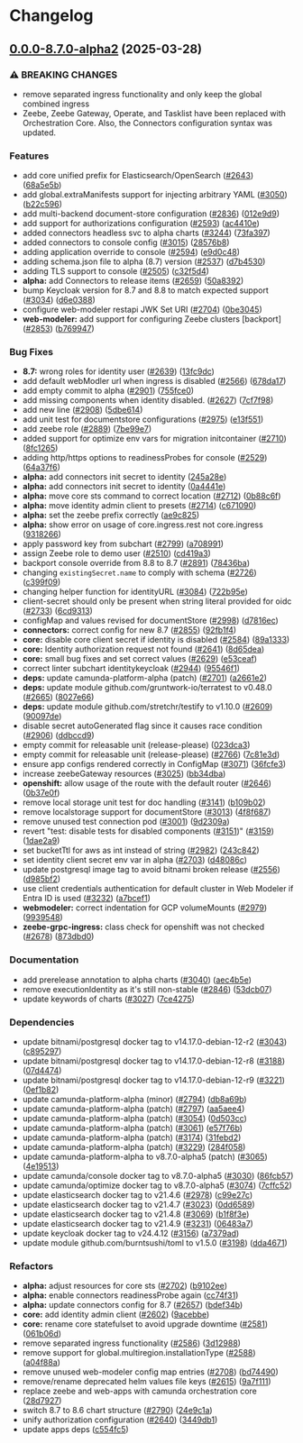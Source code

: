 # Changelog

## [0.0.0-8.7.0-alpha2](https://github.com/camunda/camunda-platform-helm/compare/camunda-platform-8.7-12.0.0-alpha5...camunda-platform-8.7-0.0.0-8.7.0-alpha2) (2025-03-28)


### ⚠ BREAKING CHANGES

* remove separated ingress functionality and only keep the global combined ingress
* Zeebe, Zeebe Gateway, Operate, and Tasklist have been replaced with Orchestration Core. Also, the Connectors configuration syntax was updated.

### Features

* add core unified prefix for Elasticsearch/OpenSearch ([#2643](https://github.com/camunda/camunda-platform-helm/issues/2643)) ([68a5e5b](https://github.com/camunda/camunda-platform-helm/commit/68a5e5bff96c32c7a54977ebad52913a377b35e6))
* add global.extraManifests support for injecting arbitrary YAML ([#3050](https://github.com/camunda/camunda-platform-helm/issues/3050)) ([b22c596](https://github.com/camunda/camunda-platform-helm/commit/b22c59629a7e7e87f34a3c41cb05d53934ba18c4))
* add multi-backend document-store configuration ([#2836](https://github.com/camunda/camunda-platform-helm/issues/2836)) ([012e9d9](https://github.com/camunda/camunda-platform-helm/commit/012e9d93caa518167b8eac2a39b8c3de0ff7a2fb))
* add support for authorizations configuration ([#2593](https://github.com/camunda/camunda-platform-helm/issues/2593)) ([ac4410e](https://github.com/camunda/camunda-platform-helm/commit/ac4410e6e02a61f6ef49a2def904a13f5fcf37c6))
* added connectors headless svc to alpha charts ([#3244](https://github.com/camunda/camunda-platform-helm/issues/3244)) ([73fa397](https://github.com/camunda/camunda-platform-helm/commit/73fa397d12dd1f0e0163a057db76872ffb12bc4c))
* added connectors to console config ([#3015](https://github.com/camunda/camunda-platform-helm/issues/3015)) ([28576b8](https://github.com/camunda/camunda-platform-helm/commit/28576b863561b2972db600bbf06e8866e55cd6ef))
* adding application override to console ([#2594](https://github.com/camunda/camunda-platform-helm/issues/2594)) ([e9d0c48](https://github.com/camunda/camunda-platform-helm/commit/e9d0c4827d5e10a666abacce5d00d94b443418aa))
* adding schema.json file to alpha (8.7) version ([#2537](https://github.com/camunda/camunda-platform-helm/issues/2537)) ([d7b4530](https://github.com/camunda/camunda-platform-helm/commit/d7b453030c533d6bfb2fd7508e444a48de99789c))
* adding TLS support to console ([#2505](https://github.com/camunda/camunda-platform-helm/issues/2505)) ([c32f5d4](https://github.com/camunda/camunda-platform-helm/commit/c32f5d4a911d0484001219df7b9a05f836c1b69f))
* **alpha:** add Connectors to release items ([#2659](https://github.com/camunda/camunda-platform-helm/issues/2659)) ([50a8392](https://github.com/camunda/camunda-platform-helm/commit/50a839276a485b33421b8e624a255fb3adfb7482))
* bump Keycloak version for 8.7 and 8.8 to match expected support ([#3034](https://github.com/camunda/camunda-platform-helm/issues/3034)) ([d6e0388](https://github.com/camunda/camunda-platform-helm/commit/d6e0388c926c279df6a1059dd1191b0fad2c48f0))
* configure web-modeler restapi JWK Set URI ([#2704](https://github.com/camunda/camunda-platform-helm/issues/2704)) ([0be3045](https://github.com/camunda/camunda-platform-helm/commit/0be304587c72c25644f08e3520089065eff55a8a))
* **web-modeler:** add support for configuring Zeebe clusters [backport] ([#2853](https://github.com/camunda/camunda-platform-helm/issues/2853)) ([b769947](https://github.com/camunda/camunda-platform-helm/commit/b76994737808f5a6ce32cdbb76a63c8d073b3004))


### Bug Fixes

* **8.7:** wrong roles for identity user ([#2639](https://github.com/camunda/camunda-platform-helm/issues/2639)) ([13fc9dc](https://github.com/camunda/camunda-platform-helm/commit/13fc9dc4d1d6a5658dc852cbe197694544d5ad48))
* add default webModler url when ingress is disabled ([#2566](https://github.com/camunda/camunda-platform-helm/issues/2566)) ([678da17](https://github.com/camunda/camunda-platform-helm/commit/678da176b47323e3c63247e0b805a4d44f3979ed))
* add empty commit to alpha ([#2901](https://github.com/camunda/camunda-platform-helm/issues/2901)) ([755fce0](https://github.com/camunda/camunda-platform-helm/commit/755fce0044ceaec4895f8e54ce7871a96b54bcea))
* add missing components when identity disabled. ([#2627](https://github.com/camunda/camunda-platform-helm/issues/2627)) ([7cf7f98](https://github.com/camunda/camunda-platform-helm/commit/7cf7f98665ebd906f803b49c0ae00d5af74c8b34))
* add new line ([#2908](https://github.com/camunda/camunda-platform-helm/issues/2908)) ([5dbe614](https://github.com/camunda/camunda-platform-helm/commit/5dbe614594f960bf4d525fd3831de0064164c0a7))
* add unit test for documentstore configurations ([#2975](https://github.com/camunda/camunda-platform-helm/issues/2975)) ([e13f551](https://github.com/camunda/camunda-platform-helm/commit/e13f551d35dd59bcae11439a34b6b90681fe508d))
* add zeebe role ([#2889](https://github.com/camunda/camunda-platform-helm/issues/2889)) ([7be99e7](https://github.com/camunda/camunda-platform-helm/commit/7be99e7ef6d2bc2e2ca02919ba40ed48eeedc7cb))
* added support for optimize env vars for migration initcontainer ([#2710](https://github.com/camunda/camunda-platform-helm/issues/2710)) ([8fc1265](https://github.com/camunda/camunda-platform-helm/commit/8fc1265feba2e9ab5b2d386b53e54e6e0cea47b5))
* adding http/https options to readinessProbes for console ([#2529](https://github.com/camunda/camunda-platform-helm/issues/2529)) ([64a37f6](https://github.com/camunda/camunda-platform-helm/commit/64a37f66227ceb32b67c4f58b729206f6a5c5392))
* **alpha:** add connectors init secret to identity ([245a28e](https://github.com/camunda/camunda-platform-helm/commit/245a28e1f18c3742607ff4884ee603d307259382))
* **alpha:** add connectors init secret to identity ([0a4441e](https://github.com/camunda/camunda-platform-helm/commit/0a4441e59cf23f10a699fd5df333fe611a029a23))
* **alpha:** move core sts command to correct location ([#2712](https://github.com/camunda/camunda-platform-helm/issues/2712)) ([0b88c6f](https://github.com/camunda/camunda-platform-helm/commit/0b88c6fb0eb215feb7951bba74a6a2e3c6141b22))
* **alpha:** move identity admin client to presets ([#2714](https://github.com/camunda/camunda-platform-helm/issues/2714)) ([c671090](https://github.com/camunda/camunda-platform-helm/commit/c6710909bcb41259520de87a23947c4c8b52bb5e))
* **alpha:** set the zeebe prefix correctly ([ae9c825](https://github.com/camunda/camunda-platform-helm/commit/ae9c82512781c1c307eb20a96589d0b7575aa3e0))
* **alpha:** show error on usage of core.ingress.rest not core.ingress ([9318266](https://github.com/camunda/camunda-platform-helm/commit/93182668ade9cd99ce51423fca6869ea09504e82))
* apply password key from subchart ([#2799](https://github.com/camunda/camunda-platform-helm/issues/2799)) ([a708991](https://github.com/camunda/camunda-platform-helm/commit/a70899107aafc9360aee09c47316ba3f19ec1262))
* assign Zeebe role to demo user ([#2510](https://github.com/camunda/camunda-platform-helm/issues/2510)) ([cd419a3](https://github.com/camunda/camunda-platform-helm/commit/cd419a3da7d3e1859bdbbf742bda554b4fd42eaa))
* backport console override from 8.8 to 8.7 ([#2891](https://github.com/camunda/camunda-platform-helm/issues/2891)) ([78436ba](https://github.com/camunda/camunda-platform-helm/commit/78436ba59d8656e907dde16c502a644155f93ac8))
* changing `existingSecret.name` to comply with schema ([#2726](https://github.com/camunda/camunda-platform-helm/issues/2726)) ([c399f09](https://github.com/camunda/camunda-platform-helm/commit/c399f09e82d21cf11cbbcfd6ae9c61cd09d7b965))
* changing helper function for identityURL ([#3084](https://github.com/camunda/camunda-platform-helm/issues/3084)) ([722b95e](https://github.com/camunda/camunda-platform-helm/commit/722b95ed70a8463fd90f170a25668a249c8fb492))
* client-secret should only be present when string literal provided for oidc ([#2733](https://github.com/camunda/camunda-platform-helm/issues/2733)) ([6cd9313](https://github.com/camunda/camunda-platform-helm/commit/6cd9313aed1474d2c92143e7ea8b33ae3bd3a634))
* configMap and values revised for documentStore ([#2998](https://github.com/camunda/camunda-platform-helm/issues/2998)) ([d7816ec](https://github.com/camunda/camunda-platform-helm/commit/d7816ec696adbf33f25e21f811ba71dd432c579b))
* **connectors:** correct config for new 8.7 ([#2855](https://github.com/camunda/camunda-platform-helm/issues/2855)) ([92fb1f4](https://github.com/camunda/camunda-platform-helm/commit/92fb1f42db69f401bd3999471aadb1cabe1dcc67))
* **core:** disable core client secret if identity is disabled ([#2584](https://github.com/camunda/camunda-platform-helm/issues/2584)) ([89a1333](https://github.com/camunda/camunda-platform-helm/commit/89a13330b2f71cfe30e3932c7e738d22b9d9711b))
* **core:** Identity authorization request not found ([#2641](https://github.com/camunda/camunda-platform-helm/issues/2641)) ([8d65dea](https://github.com/camunda/camunda-platform-helm/commit/8d65dea804d53bd2acf325e47958f232833857b3))
* **core:** small bug fixes and set correct values ([#2629](https://github.com/camunda/camunda-platform-helm/issues/2629)) ([e53ceaf](https://github.com/camunda/camunda-platform-helm/commit/e53ceafcd1d1fc25a324c619dfaad1157d94500e))
* correct linter subchart identitykeycloak ([#2944](https://github.com/camunda/camunda-platform-helm/issues/2944)) ([95546f1](https://github.com/camunda/camunda-platform-helm/commit/95546f137a17f10c05d610729637eff39014ad84))
* **deps:** update camunda-platform-alpha (patch) ([#2701](https://github.com/camunda/camunda-platform-helm/issues/2701)) ([a2661e2](https://github.com/camunda/camunda-platform-helm/commit/a2661e2767a6aaf1ff75bc485db152133f2a8116))
* **deps:** update module github.com/gruntwork-io/terratest to v0.48.0 ([#2665](https://github.com/camunda/camunda-platform-helm/issues/2665)) ([8027e66](https://github.com/camunda/camunda-platform-helm/commit/8027e66d9a4e27a53b2fe1e42ad0e385d0bc6bdd))
* **deps:** update module github.com/stretchr/testify to v1.10.0 ([#2609](https://github.com/camunda/camunda-platform-helm/issues/2609)) ([90097de](https://github.com/camunda/camunda-platform-helm/commit/90097dea2a6bfa678d405f2aa9ee6165c2cb57c3))
* disable secret autoGenerated flag since it causes race condition ([#2906](https://github.com/camunda/camunda-platform-helm/issues/2906)) ([ddbccd9](https://github.com/camunda/camunda-platform-helm/commit/ddbccd9089c517ba12cf401e1f2617ffda55738e))
* empty commit for releasable unit (release-please) ([023dca3](https://github.com/camunda/camunda-platform-helm/commit/023dca334710faf63a57da8aec970379a446f3a6))
* empty commit for releasable unit (release-please) ([#2766](https://github.com/camunda/camunda-platform-helm/issues/2766)) ([7c81e3d](https://github.com/camunda/camunda-platform-helm/commit/7c81e3db92a47be163a8bb7a4efe26cdfab10551))
* ensure app configs rendered correctly in ConfigMap ([#3071](https://github.com/camunda/camunda-platform-helm/issues/3071)) ([36fcfe3](https://github.com/camunda/camunda-platform-helm/commit/36fcfe3d7eef93b4d613ca6891ac18161e3add37))
* increase zeebeGateway resources ([#3025](https://github.com/camunda/camunda-platform-helm/issues/3025)) ([bb34dba](https://github.com/camunda/camunda-platform-helm/commit/bb34dba9a8d7062d03bbfde9c075b9c71e56e397))
* **openshift:** allow usage of the route with the default router ([#2646](https://github.com/camunda/camunda-platform-helm/issues/2646)) ([0b37e0f](https://github.com/camunda/camunda-platform-helm/commit/0b37e0fdd4c9de40f19a5ee1893668c54e8574e2))
* remove local storage unit test for doc handling ([#3141](https://github.com/camunda/camunda-platform-helm/issues/3141)) ([b109b02](https://github.com/camunda/camunda-platform-helm/commit/b109b026f3654a56130e565299cf8ebbc4793cfd))
* remove localstorage support for documentStore ([#3013](https://github.com/camunda/camunda-platform-helm/issues/3013)) ([4f8f687](https://github.com/camunda/camunda-platform-helm/commit/4f8f687cedeb20cdb6476ef0e680ebfbbe21a008))
* remove unused test connection pod ([#3001](https://github.com/camunda/camunda-platform-helm/issues/3001)) ([9d2309a](https://github.com/camunda/camunda-platform-helm/commit/9d2309ab50c3bc1e3bb0fb2d0b7e6a27ed587200))
* revert "test: disable tests for disabled components ([#3151](https://github.com/camunda/camunda-platform-helm/issues/3151))" ([#3159](https://github.com/camunda/camunda-platform-helm/issues/3159)) ([1dae2a9](https://github.com/camunda/camunda-platform-helm/commit/1dae2a9bd2f414746d1fc052051988c42104992e))
* set bucketTtl for aws as int instead of string ([#2982](https://github.com/camunda/camunda-platform-helm/issues/2982)) ([243c842](https://github.com/camunda/camunda-platform-helm/commit/243c8423cfe9328cdf12bc6aaf053df4347f03b7))
* set identity client secret env var in alpha ([#2703](https://github.com/camunda/camunda-platform-helm/issues/2703)) ([d48086c](https://github.com/camunda/camunda-platform-helm/commit/d48086cb9f3a0d9b8b2a5fa3ff47b8bf12c478c6))
* update postgresql image tag to avoid bitnami broken release ([#2556](https://github.com/camunda/camunda-platform-helm/issues/2556)) ([d985bf2](https://github.com/camunda/camunda-platform-helm/commit/d985bf24092265feeddde859aa55d3e9f5199a00))
* use client credentials authentication for default cluster in Web Modeler if Entra ID is used ([#3232](https://github.com/camunda/camunda-platform-helm/issues/3232)) ([a7bcef1](https://github.com/camunda/camunda-platform-helm/commit/a7bcef10eb038d92d825f24da7ccd56d0ee9cfce))
* **webmodeler:** correct indentation for GCP volumeMounts ([#2979](https://github.com/camunda/camunda-platform-helm/issues/2979)) ([9939548](https://github.com/camunda/camunda-platform-helm/commit/9939548603702640c9015298925ce3bc4d08ea3b))
* **zeebe-grpc-ingress:** class check for openshift was not checked ([#2678](https://github.com/camunda/camunda-platform-helm/issues/2678)) ([873dbd0](https://github.com/camunda/camunda-platform-helm/commit/873dbd08ca63292312e5965b2d5d43daeaa7da4f))


### Documentation

* add prerelease annotation to alpha charts ([#3040](https://github.com/camunda/camunda-platform-helm/issues/3040)) ([aec4b5e](https://github.com/camunda/camunda-platform-helm/commit/aec4b5eed22e8d0928da8dae804e172cbe26033a))
* remove executionIdentity as it's still non-stable ([#2846](https://github.com/camunda/camunda-platform-helm/issues/2846)) ([53dcb07](https://github.com/camunda/camunda-platform-helm/commit/53dcb07f1ad234e3feede53752b9aab24b5312f1))
* update keywords of charts ([#3027](https://github.com/camunda/camunda-platform-helm/issues/3027)) ([7ce4275](https://github.com/camunda/camunda-platform-helm/commit/7ce4275968bb4ba4504a254ac4f02d2318be47d7))


### Dependencies

* update bitnami/postgresql docker tag to v14.17.0-debian-12-r2 ([#3043](https://github.com/camunda/camunda-platform-helm/issues/3043)) ([c895297](https://github.com/camunda/camunda-platform-helm/commit/c895297360eb03e238bacb98529a49e1e01b16a4))
* update bitnami/postgresql docker tag to v14.17.0-debian-12-r8 ([#3188](https://github.com/camunda/camunda-platform-helm/issues/3188)) ([07d4474](https://github.com/camunda/camunda-platform-helm/commit/07d44744a8e77c4bfce5ed36da402edc5c4f25e1))
* update bitnami/postgresql docker tag to v14.17.0-debian-12-r9 ([#3221](https://github.com/camunda/camunda-platform-helm/issues/3221)) ([0ef1b82](https://github.com/camunda/camunda-platform-helm/commit/0ef1b82247c4ad0fb7307ec977f7a8ec74a1805d))
* update camunda-platform-alpha (minor) ([#2794](https://github.com/camunda/camunda-platform-helm/issues/2794)) ([db8a69b](https://github.com/camunda/camunda-platform-helm/commit/db8a69b735c9ae1c66a52d4d7a76510df24a2007))
* update camunda-platform-alpha (patch) ([#2797](https://github.com/camunda/camunda-platform-helm/issues/2797)) ([aa5aee4](https://github.com/camunda/camunda-platform-helm/commit/aa5aee427f3978fb825c907ebb24ae3d8270f0d1))
* update camunda-platform-alpha (patch) ([#3054](https://github.com/camunda/camunda-platform-helm/issues/3054)) ([0d503cc](https://github.com/camunda/camunda-platform-helm/commit/0d503ccb8ad424349f1b5d8e4a3c97ec60d77ee1))
* update camunda-platform-alpha (patch) ([#3061](https://github.com/camunda/camunda-platform-helm/issues/3061)) ([e57f76b](https://github.com/camunda/camunda-platform-helm/commit/e57f76b1d376b361b7bd091a43050b04059a8480))
* update camunda-platform-alpha (patch) ([#3174](https://github.com/camunda/camunda-platform-helm/issues/3174)) ([31febd2](https://github.com/camunda/camunda-platform-helm/commit/31febd2c7b22c5be89949a6a598ec51230260542))
* update camunda-platform-alpha (patch) ([#3229](https://github.com/camunda/camunda-platform-helm/issues/3229)) ([284f058](https://github.com/camunda/camunda-platform-helm/commit/284f058fd43c4191285a82cb1cee7dce6368379c))
* update camunda-platform-alpha to v8.7.0-alpha5 (patch) ([#3065](https://github.com/camunda/camunda-platform-helm/issues/3065)) ([4e19513](https://github.com/camunda/camunda-platform-helm/commit/4e195139e5a26c47a910f5bafb634f3327e82a50))
* update camunda/console docker tag to v8.7.0-alpha5 ([#3030](https://github.com/camunda/camunda-platform-helm/issues/3030)) ([86fcb57](https://github.com/camunda/camunda-platform-helm/commit/86fcb579505cfa612b14e78aad84bf9e42f9c6a2))
* update camunda/optimize docker tag to v8.7.0-alpha5 ([#3074](https://github.com/camunda/camunda-platform-helm/issues/3074)) ([7cffc52](https://github.com/camunda/camunda-platform-helm/commit/7cffc52c36e8e28ed5fc2f25071c353da5bf9287))
* update elasticsearch docker tag to v21.4.6 ([#2978](https://github.com/camunda/camunda-platform-helm/issues/2978)) ([c99e27c](https://github.com/camunda/camunda-platform-helm/commit/c99e27cae623cb79d4464733ee59575551cbce7f))
* update elasticsearch docker tag to v21.4.7 ([#3023](https://github.com/camunda/camunda-platform-helm/issues/3023)) ([0dd6589](https://github.com/camunda/camunda-platform-helm/commit/0dd658902d090310205c29220a523a6405cb6eb3))
* update elasticsearch docker tag to v21.4.8 ([#3069](https://github.com/camunda/camunda-platform-helm/issues/3069)) ([b1f8f3e](https://github.com/camunda/camunda-platform-helm/commit/b1f8f3ea3806f1bbc7ced478046704307df33436))
* update elasticsearch docker tag to v21.4.9 ([#3231](https://github.com/camunda/camunda-platform-helm/issues/3231)) ([06483a7](https://github.com/camunda/camunda-platform-helm/commit/06483a760a179154cb78b0e54512e29a381c7f58))
* update keycloak docker tag to v24.4.12 ([#3156](https://github.com/camunda/camunda-platform-helm/issues/3156)) ([a7379ad](https://github.com/camunda/camunda-platform-helm/commit/a7379adf4ee668351be4809eb3e062b0aed686a2))
* update module github.com/burntsushi/toml to v1.5.0 ([#3198](https://github.com/camunda/camunda-platform-helm/issues/3198)) ([dda4671](https://github.com/camunda/camunda-platform-helm/commit/dda46718fcc3cfe40fce3fac3b676261671c22e4))


### Refactors

* **alpha:** adjust resources for core sts ([#2702](https://github.com/camunda/camunda-platform-helm/issues/2702)) ([b9102ee](https://github.com/camunda/camunda-platform-helm/commit/b9102ee8ff3ddf78378d4fb5b776ee7a31476749))
* **alpha:** enable connectors readinessProbe again ([cc74f31](https://github.com/camunda/camunda-platform-helm/commit/cc74f31c5d41a17e6636714cf39dfcabf8b06948))
* **alpha:** update connectors config for 8.7 ([#2657](https://github.com/camunda/camunda-platform-helm/issues/2657)) ([bdef34b](https://github.com/camunda/camunda-platform-helm/commit/bdef34bb6b65eb6baa6d87fcd18fdbd7f5699b07))
* **core:** add identity admin client ([#2602](https://github.com/camunda/camunda-platform-helm/issues/2602)) ([9acebbe](https://github.com/camunda/camunda-platform-helm/commit/9acebbeb81642664f0dc8b44df30fb009ca72890))
* **core:** rename core statefulset to avoid upgrade downtime ([#2581](https://github.com/camunda/camunda-platform-helm/issues/2581)) ([061b06d](https://github.com/camunda/camunda-platform-helm/commit/061b06d35936bf8995f03a1ea4bec276ecb6a94f))
* remove separated ingress functionality ([#2586](https://github.com/camunda/camunda-platform-helm/issues/2586)) ([3d12988](https://github.com/camunda/camunda-platform-helm/commit/3d12988720594bb6cc160bf246999cba89fecdea))
* remove support for global.multiregion.installationType ([#2588](https://github.com/camunda/camunda-platform-helm/issues/2588)) ([a04f88a](https://github.com/camunda/camunda-platform-helm/commit/a04f88a4073a130f715094d6bca9d5d4b4c419b0))
* remove unused web-modeler config map entries ([#2708](https://github.com/camunda/camunda-platform-helm/issues/2708)) ([bd74490](https://github.com/camunda/camunda-platform-helm/commit/bd744904ded9f3f308d07c2b3e62755ef6429cdc))
* remove/rename deprecated helm values file keys ([#2615](https://github.com/camunda/camunda-platform-helm/issues/2615)) ([9a7f111](https://github.com/camunda/camunda-platform-helm/commit/9a7f111f3615fff9c2c9a41bdef12daa0276fedf))
* replace zeebe and web-apps with camunda orchestration core ([28d7927](https://github.com/camunda/camunda-platform-helm/commit/28d79278105b365a61b51974ce5efb0400d160e0))
* switch 8.7 to 8.6 chart structure ([#2790](https://github.com/camunda/camunda-platform-helm/issues/2790)) ([24e9c1a](https://github.com/camunda/camunda-platform-helm/commit/24e9c1a2d57025dcd08a14fb2a324c4af4cdcbac))
* unify authorization configuration ([#2640](https://github.com/camunda/camunda-platform-helm/issues/2640)) ([3449db1](https://github.com/camunda/camunda-platform-helm/commit/3449db1c207bafd450d1d8f83f661816096d3718))
* update apps deps ([c554fc5](https://github.com/camunda/camunda-platform-helm/commit/c554fc5354c4807172f55a39d0d74a51bd9031b4))

